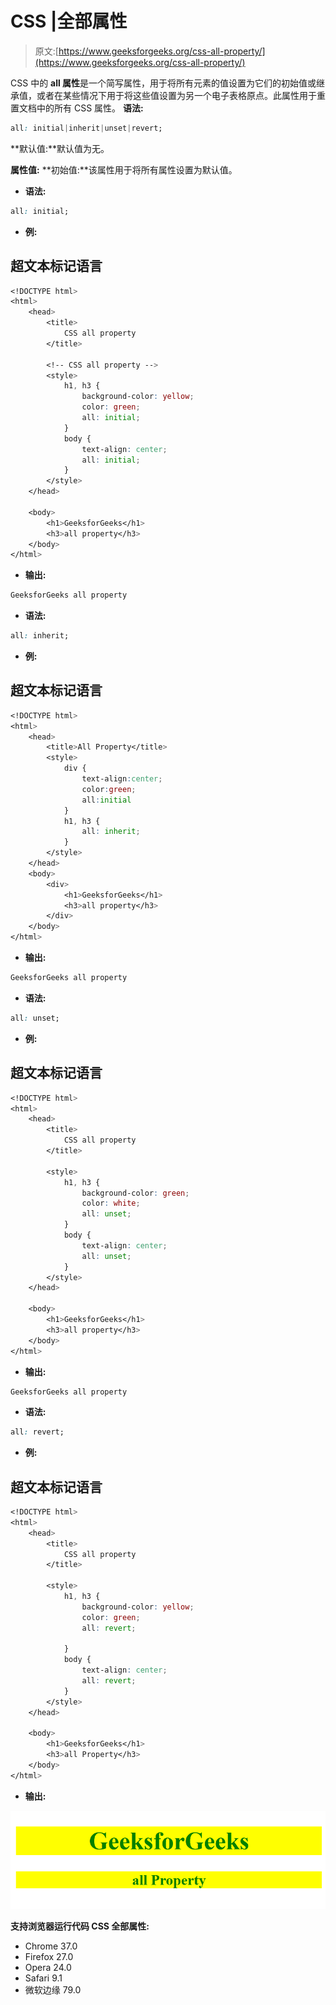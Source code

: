 # CSS |全部属性

> 原文:[https://www.geeksforgeeks.org/css-all-property/](https://www.geeksforgeeks.org/css-all-property/)

CSS 中的 **all 属性**是一个简写属性，用于将所有元素的值设置为它们的初始值或继承值，或者在某些情况下用于将这些值设置为另一个电子表格原点。此属性用于重置文档中的所有 CSS 属性。
**语法:**

```css
all: initial|inherit|unset|revert;
```

**默认值:**默认值为无。

**属性值:**
**初始值:**该属性用于将所有属性设置为默认值。

*   **语法:**

```css
all: initial;
```

*   **例:**

## 超文本标记语言

```css
<!DOCTYPE html> 
<html> 
    <head> 
        <title>
            CSS all property
        </title> 

        <!-- CSS all property -->
        <style> 
            h1, h3 { 
                background-color: yellow;
                color: green;
                all: initial; 
            } 
            body { 
                text-align: center; 
                all: initial;
            } 
        </style> 
    </head>

    <body> 
        <h1>GeeksforGeeks</h1> 
        <h3>all property</h3> 
    </body> 
</html>                    
```

*   **输出:**

```css
GeeksforGeeks all property
```

*   **语法:**

```css
all: inherit;
```

*   **例:**

## 超文本标记语言

```css
<!DOCTYPE html> 
<html> 
    <head> 
        <title>All Property</title> 
        <style> 
            div {
                text-align:center;
                color:green;
                all:initial
            }
            h1, h3 { 
                all: inherit; 
            } 
        </style> 
    </head> 
    <body> 
        <div>
            <h1>GeeksforGeeks</h1> 
            <h3>all property</h3> 
        </div>
    </body> 
</html>                    
```

*   **输出:**

```css
GeeksforGeeks all property
```

*   **语法:**

```css
all: unset;
```

*   **例:**

## 超文本标记语言

```css
<!DOCTYPE html> 
<html> 
    <head> 
        <title>
            CSS all property
        </title> 

        <style> 
            h1, h3 { 
                background-color: green;
                color: white;
                all: unset; 
            } 
            body { 
                text-align: center; 
                all: unset;
            } 
        </style> 
    </head> 

    <body> 
        <h1>GeeksforGeeks</h1> 
        <h3>all property</h3> 
    </body> 
</html>                    
```

*   **输出:**

```css
GeeksforGeeks all property
```

*   **语法:**

```css
all: revert;
```

*   **例:**

## 超文本标记语言

```css
<!DOCTYPE html> 
<html> 
    <head> 
        <title>
            CSS all property
        </title> 

        <style> 
            h1, h3 { 
                background-color: yellow;
                color: green;
                all: revert; 

            } 
            body { 
                text-align: center; 
                all: revert; 
            } 
        </style> 
    </head> 

    <body> 
        <h1>GeeksforGeeks</h1> 
        <h3>all Property</h3> 
    </body> 
</html>                    
```

*   **输出:**

![](img/7e1732dc859c4ac32116fd1669ef383a.png)

**支持浏览器运行代码 CSS 全部属性:**

*   Chrome 37.0
*   Firefox 27.0
*   Opera 24.0
*   Safari 9.1
*   微软边缘 79.0